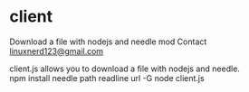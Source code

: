 # client
Download a file with  nodejs and needle mod
Contact linuxnerd123@gmail.com

client.js allows you to download  a file with nodejs and needle.  
npm install needle path readline url -G 
node client.js
